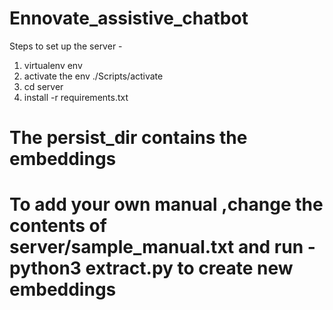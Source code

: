 # Ennovate_assistive_chatbot

Steps to set up the server -

1. virtualenv env
2. activate the env  ./Scripts/activate
3. cd server
4. install -r requirements.txt 
# The persist_dir contains the embeddings 
# To add your own manual ,change the contents of server/sample_manual.txt and run - python3 extract.py to create new embeddings 


